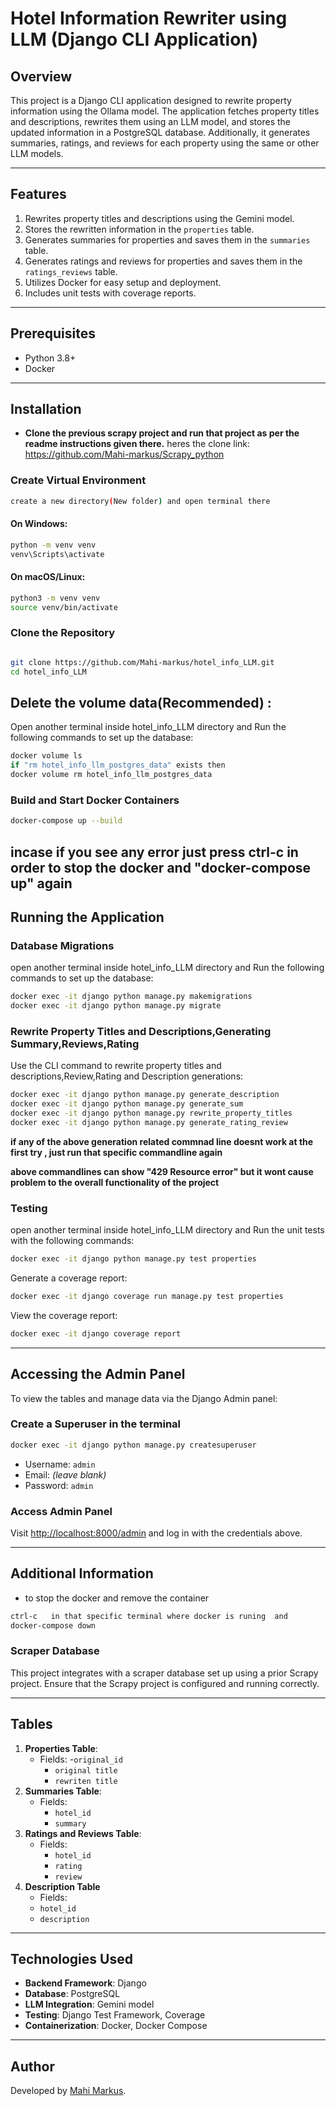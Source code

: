 # Hotel Information Rewriter using LLM (Django CLI Application)

## Overview

This project is a Django CLI application designed to rewrite property information using the Ollama model. The application fetches property titles and descriptions, rewrites them using an LLM model, and stores the updated information in a PostgreSQL database. Additionally, it generates summaries, ratings, and reviews for each property using the same or other LLM models.

---

## Features

1. Rewrites property titles and descriptions using the Gemini model.
2. Stores the rewritten information in the `properties` table.
3. Generates summaries for properties and saves them in the `summaries` table.
4. Generates ratings and reviews for properties and saves them in the `ratings_reviews` table.
5. Utilizes Docker for easy setup and deployment.
6. Includes unit tests with coverage reports.

---

## Prerequisites

- Python 3.8+
- Docker

---

## Installation

- **Clone the previous scrapy project and run that project as per the readme instructions given there.**
  heres the clone link: https://github.com/Mahi-markus/Scrapy_python

### Create Virtual Environment

```bash
create a new directory(New folder) and open terminal there
```

#### On Windows:

```bash
python -m venv venv
venv\Scripts\activate
```

#### On macOS/Linux:

```bash
python3 -m venv venv
source venv/bin/activate
```

### Clone the Repository

```bash

git clone https://github.com/Mahi-markus/hotel_info_LLM.git
cd hotel_info_LLM
```

## Delete the volume data(Recommended) :

Open another terminal inside hotel_info_LLM directory and Run the following commands to set up the database:

```bash
docker volume ls
if "rm hotel_info_llm_postgres_data" exists then 
docker volume rm hotel_info_llm_postgres_data

```

### Build and Start Docker Containers

```bash
docker-compose up --build
```
**incase if you see any error just press ctrl-c in order to stop the docker and "docker-compose up" again**
---

## Running the Application

### Database Migrations

open another terminal inside hotel_info_LLM directory and Run the following commands to set up the database:

```bash
docker exec -it django python manage.py makemigrations
docker exec -it django python manage.py migrate
```

### Rewrite Property Titles and Descriptions,Generating Summary,Reviews,Rating

Use the CLI command to rewrite property titles and descriptions,Review,Rating and Description generations:

```bash
docker exec -it django python manage.py generate_description
docker exec -it django python manage.py generate_sum
docker exec -it django python manage.py rewrite_property_titles
docker exec -it django python manage.py generate_rating_review
```

**if any of the above generation related commnad line doesnt work at the first try , just run that specific commandline again**

**above commandlines can show "429 Resource error" but it wont cause problem to the overall functionality of the project** 

### Testing

open another terminal inside hotel_info_LLM directory and Run the unit tests with the following commands:

```bash
docker exec -it django python manage.py test properties
```

Generate a coverage report:

```bash
docker exec -it django coverage run manage.py test properties
```

View the coverage report:

```bash
docker exec -it django coverage report
```

---

## Accessing the Admin Panel

To view the tables and manage data via the Django Admin panel:

### Create a Superuser in the terminal

```bash
docker exec -it django python manage.py createsuperuser
```

- Username: `admin`
- Email: _(leave blank)_
- Password: `admin`

### Access Admin Panel

Visit [http://localhost:8000/admin](http://localhost:8000/admin) and log in with the credentials above.

---

## Additional Information

- to stop the docker and remove the container

```bash
ctrl-c   in that specific terminal where docker is runing  and 
docker-compose down
```

### Scraper Database

This project integrates with a scraper database set up using a prior Scrapy project. Ensure that the Scrapy project is configured and running correctly.

---

## Tables

1. **Properties Table**:
   - Fields: -`original_id`
     - `original title`
     - `rewriten title`
2. **Summaries Table**:
   - Fields:
     - `hotel_id`
     - `summary`
3. **Ratings and Reviews Table**:
   - Fields:
     - `hotel_id`
     - `rating`
     - `review`
4. **Description Table**
   - Fields:
   - `hotel_id`
   - `description`

---

## Technologies Used

- **Backend Framework**: Django
- **Database**: PostgreSQL
- **LLM Integration**: Gemini model
- **Testing**: Django Test Framework, Coverage
- **Containerization**: Docker, Docker Compose

---

## Author

Developed by [Mahi Markus](mailto:mrahman61142@gmail.com).
